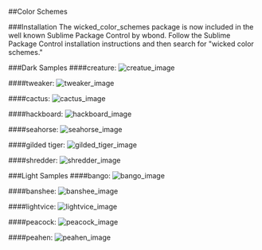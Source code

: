 ##Color Schemes

###Installation
The wicked_color_schemes package is now included in the well known Sublime Package Control by wbond. Follow the Sublime Package Control installation instructions and then search for "wicked color schemes."

###Dark Samples
####creature:
![creatue_image](https://cloud.githubusercontent.com/assets/8496087/19115579/2c1dfb88-8ad8-11e6-812c-0adf98e1291b.png)

####tweaker:
![tweaker_image](https://user-images.githubusercontent.com/8496087/30467345-959baf16-99a9-11e7-8cd3-bd7f16e97ae2.png)

####cactus:
![cactus_image](https://user-images.githubusercontent.com/8496087/30467537-d3e996c4-99aa-11e7-9098-fdf661d7b7b3.png)

####hackboard:
![hackboard_image](https://cloud.githubusercontent.com/assets/8496087/19115583/2ebe093c-8ad8-11e6-868b-8956d3b9107a.png)

####seahorse:
![seahorse_image](https://cloud.githubusercontent.com/assets/8496087/19115588/30cb6e0e-8ad8-11e6-9b41-c65cb375f569.png)

####gilded tiger:
![gilded_tiger_image](https://user-images.githubusercontent.com/8496087/30467612-7a60667c-99ab-11e7-8c28-8728f0aaac9d.png)

####shredder:
![shredder_image](https://cloud.githubusercontent.com/assets/8496087/19115593/335436a6-8ad8-11e6-83c0-ca0b7cace3f4.png)

###Light Samples
####bango:
![bango_image](https://cloud.githubusercontent.com/assets/8496087/19115597/3620f95a-8ad8-11e6-98a6-2ca423ee1370.png)

####banshee:
![banshee_image](https://cloud.githubusercontent.com/assets/8496087/19132986/b852485a-8b1b-11e6-8480-8fa31d19634c.png)

####lightvice:
![lightvice_image](https://cloud.githubusercontent.com/assets/8496087/19115611/4356a728-8ad8-11e6-80d9-4f5e1c41cec5.png)

####peacock:
![peacock_image](https://cloud.githubusercontent.com/assets/8496087/19664345/86c06814-9a05-11e6-80df-a5f0e505e146.png)

####peahen:
![peahen_image](https://cloud.githubusercontent.com/assets/8496087/19664312/66dbe500-9a05-11e6-93fb-49a995df9b35.png)
